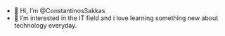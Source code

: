 - 👋 Hi, I’m @ConstantinosSakkas
- 👀 I’m interested in the IT field and i love learning something new about technology everyday.
